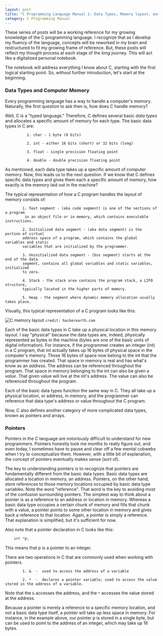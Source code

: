 ```yaml
---
layout: post
title: "C Programming Language Manual 1: Data Types, Memory layout, and Pointers"
category: C Programming Manual
---
```


These series of posts will be a working reference for my growing knowledge of the C programming language. I recognize that as I develop my fluency of the language, concepts will be reworked in my brain and restructured to fit my growing frame of reference. But, these posts will reflect my thought process at each stage of the *long* journey. This will act like a digitalized personal notebook.

The notebook will address everything I know about C, starting with the first logical starting point. So, without further introduction, let's start at the beginning.

### Data Types and Computer Memory

Every programming language has a way to handle a computer's memory. Naturally, the first question to ask then is, how does C handle memory? 

Well, C is a "typed language." Therefore, C defines several basic *data types* and allocates a specific amount of memory for each type. The basic data types in C are:

              1. char - 1 byte (8 bits)
              
              2. int - either 16 bits (short) or 32 bits (long)
              
              3. float - single precision floating point
              
              4. double - double precision floating point
  
As mentioned, each data type takes up a specific amount of computer memory. Now, this leads us to the next question. If we know that C defines specific data types and gives them each a specific amount of memory, how exactly is the memory laid out in the machine? 

The typical representation of how a C program handles the layout of memory consists of:

            1. Text segment - (aka code segment) is one of the sections of a program
             in an object file or in memory, which contains executable instructions.
            
            2. Initialized data segment - (aka data segment) is the portion of virtual 
            address space of a program, which contains the global variables and static 
            variables that are initialized by the programmer.
            
            3. Uninitialized data segment - (bss segment) starts at the end of the data 
            segment, contains all global variables and static variables, initialized 
            to zero.
            
            4. Stack - the stack area contains the program stack, a LIFO structure, 
            typically located in the higher parts of memory.
            
            5. Heap - the segment where dynamic memory allocation usually takes place. 

Visually, this typical representation of a C program looks like this:

![C memory layout](https://he-s3.s3.amazonaws.com/media/uploads/383f472.png)
`credit: hackerearth.com`

Each of the basic data types in C take up a physical location in this memory layout. I say "physical" because the data types are, indeed, physically represented as bytes in the machine (bytes are one of the basic units of digital information). For instance, if the programmer creates an integer (int) in a C program, that int actually takes up 16 bytes of physical space in the computer's memory. Those 16 bytes of space now belong to the int that the programmer has created. That space in memory is real and has what's know as an *address*. The address can be referenced throughout the program. That space in memory belonging to the int can also be given a *value*. That given value will live at the int's address. The value can also be referenced throughout the program. 

Each of the basic data types function the same way in C. They all take up a physical location, or address, in memory, and the programmer can reference that data type's address or value throughout the C program. 

Now, C also defines another category of more complicated data types, known as pointers and arrays.

### Pointers

Pointers in the C language are notoriously difficult to understand for new programmers. Pointers honestly took me months to really figure out, and even today, I sometimes have to pause and clear off a few mental cobwebs when I try to conceptualize them. However, with a little bit of explanation, the concept of pointers eventually makes sense (sort of).

The key to understanding pointers is to recognize that pointers are fundamentally different from the basic data types. Basic data types are allocated a location in memory, an address. Pointers, on the other hand, store references to those memory locations occupied by basic data type variables. Note the word "reference". That word is the key to avoiding most of the confusion surrounding pointers. The simplest way to think about a pointer is as a reference to an address or location in memory. Whereas a basic data type occupies a certain chunk of memory and fills that chunk with a value, a pointer points to some other location in memory and gives back a reference to that location. Again, a pointer is simply a reference. That explanation is simplified, but it's sufficient for now. 

Also note that a pointer declaration in C looks like this:

```C
    int *p;
```

This means that p is a pointer to an integer. 

There are two operations in C that are commonly used when working with pointers.

            1. &  -  used to access the address of a variable
            
            2. *  -  declares a pointer variable; used to access the value stored in the address of a variable. 
            
Note that the ```&``` accesses the address, and the ```*``` accesses the value stored at the address. 

Because a pointer is merely a reference to a specific memory location, and not a basic data type itself, a pointer will take up less space in memory. For instance, in the example above, our pointer p is stored in a single byte, but can be used to point to the address of an integer, which may take up 16 bytes. 



 

